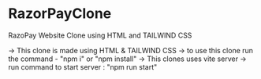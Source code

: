# RazorPayClone
RazoPay Website Clone using HTML and TAILWIND CSS 

-> This clone is made using HTML & TAILWIND CSS 
-> to use this clone run the command - "npm i" or "npm install"
-> This clones uses vite server 
-> run command to start server : "npm run start"
